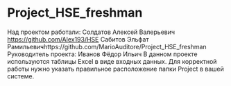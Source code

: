 # Project_HSE_freshman
Над проектом работали:
 Солдатов Алексей Валерьевич https://github.com/Alex193/HSE
 Сабитов Эльфат Рамильевичhttps://github.com/MarioAuditore/Project_HSE_freshman
Руководитель проекта: Иванов Фёдор Ильич 
В данном проекте используются таблицы Excel в виде входных данных. Для корректной работы нужно указать правильное расположение папки Project в вашей системе.

